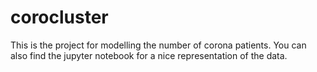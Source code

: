 # corocluster
This is the project for modelling the number of corona patients. You can also find the jupyter notebook for a nice representation of the data.
